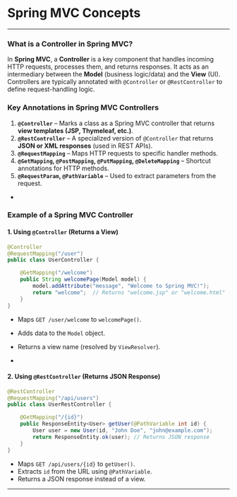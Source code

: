 # Spring MVC Concepts
---
### **What is a Controller in Spring MVC?**  

In **Spring MVC**, a **Controller** is a key component that handles incoming HTTP requests, processes them, and returns responses. It acts as an intermediary between the **Model** (business logic/data) and the **View** (UI). Controllers are typically annotated with `@Controller` or `@RestController` to define request-handling logic.

### **Key Annotations in Spring MVC Controllers**  

1. **`@Controller`** – Marks a class as a Spring MVC controller that returns **view templates (JSP, Thymeleaf, etc.)**.
2. **`@RestController`** – A specialized version of `@Controller` that returns **JSON or XML responses** (used in REST APIs).
3. **`@RequestMapping`** – Maps HTTP requests to specific handler methods.
4. **`@GetMapping`, `@PostMapping`, `@PutMapping`, `@DeleteMapping`** – Shortcut annotations for HTTP methods.
5. **`@RequestParam`, `@PathVariable`** – Used to extract parameters from the request.
-
### **Example of a Spring MVC Controller**
#### **1. Using `@Controller` (Returns a View)**
```java
@Controller
@RequestMapping("/user")
public class UserController {

    @GetMapping("/welcome")
    public String welcomePage(Model model) {
        model.addAttribute("message", "Welcome to Spring MVC!");
        return "welcome";  // Returns "welcome.jsp" or "welcome.html"
    }
}
```
- Maps `GET /user/welcome` to `welcomePage()`.
- Adds data to the `Model` object.
- Returns a view name (resolved by `ViewResolver`).

-
#### **2. Using `@RestController` (Returns JSON Response)**
```java
@RestController
@RequestMapping("/api/users")
public class UserRestController {

    @GetMapping("/{id}")
    public ResponseEntity<User> getUser(@PathVariable int id) {
        User user = new User(id, "John Doe", "john@example.com");
        return ResponseEntity.ok(user); // Returns JSON response
    }
}
```
- Maps `GET /api/users/{id}` to `getUser()`.
- Extracts `id` from the URL using `@PathVariable`.
- Returns a JSON response instead of a view.

---

